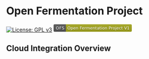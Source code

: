 # Open Fermentation Project

[![License: GPL v3](https://img.shields.io/badge/License-GPLv3-blue.svg)](https://www.gnu.org/licenses/gpl-3.0)&nbsp;<svg xmlns="http://www.w3.org/2000/svg" xmlns:xlink="http://www.w3.org/1999/xlink" width="210" height="20" role="img" aria-label="OFS: Open Fermentation Project V1"><title>OFS: Open Fermentation Project V1</title><linearGradient id="s" x2="0" y2="100%"><stop offset="0" stop-color="#bbb" stop-opacity=".1"/><stop offset="1" stop-opacity=".1"/></linearGradient><clipPath id="r"><rect width="210" height="20" rx="3" fill="#fff"/></clipPath><g clip-path="url(#r)"><rect width="33" height="20" fill="#555"/><rect x="33" width="177" height="20" fill="#a4a61d"/><rect width="210" height="20" fill="url(#s)"/></g><g fill="#fff" text-anchor="middle" font-family="Verdana,Geneva,DejaVu Sans,sans-serif" text-rendering="geometricPrecision" font-size="110"><text aria-hidden="true" x="175" y="150" fill="#010101" fill-opacity=".3" transform="scale(.1)" textLength="230">OPS</text><text x="175" y="140" transform="scale(.1)" fill="#fff" textLength="230">OFS</text><text aria-hidden="true" x="1205" y="150" fill="#010101" fill-opacity=".3" transform="scale(.1)" textLength="1670">Open Fermentation Project V1</text><text x="1205" y="140" transform="scale(.1)" fill="#fff" textLength="1670">Open Fermentation Project V1</text></g></svg>

## Cloud Integration Overview
